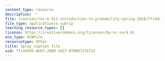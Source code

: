 ```yaml
---
content_type: resource
description: ''
file: /courses/res-6-012-introduction-to-probability-spring-2018/7fc4dd958b6320893d2707006737b722_J8L9kRGSvSY.srt
file_type: application/x-subrip
learning_resource_types: []
license: https://creativecommons.org/licenses/by-nc-sa/4.0/
ocw_type: OCWFile
resourcetype: Other
title: 3play caption file
uid: 7fc4dd95-8b63-2089-3d27-07006737b722
---
```


